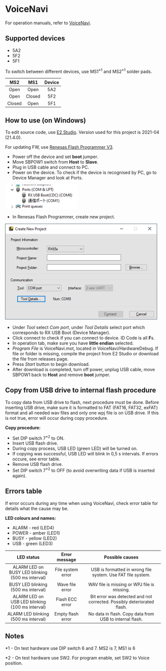 # VoiceNavi
For operation manuals, refer to [VoiceNavi](http://www.voicenavi.co.jp/).

## Supported devices

- 5A2
- 5F2
- 5F1

To switch between different devices, use MS1<sup>*1</sup> and MS2<sup>*1</sup> solder pads.

MS2 | MS1 | Device
:---: | :---: | :---:
Open | Open | 5A2
Open | Closed | 5F2
Closed | Open | 5F1

## How to use (on Windows)
To edit source code, use [E2 Studio](https://www.renesas.com/us/en/software-tool/e-studio). Version used for this project is 2021-04 (21.4.0).

For updating FW, use [Renesas Flash Programmer V3](https://www.renesas.com/us/en/software-tool/renesas-flash-programmer-programming-gui#download).
 - Power off the device and set **boot** jumper.
 - Move SBPOW1 switch from **Host** to **Slave**.
 - Plug in USB cable and connect to PC.
 - Power on the device. To check if the device is recognised by PC, go to Device Manager and look at Ports.

 ![device manager](Images/Ports.png)
 - In Renesas Flash Programmer, create new project.

 ![new project](Images/RFP_new_project.png)

 - Under *Tool* select *Com port*, under *Tool Details* select port which corresponds to RX USB Boot (Device Manager).
 - Click connect to check if you can connect to device. ID Code is all **F**s.
 - In operation tab, make sure you have **little endian** selected.
 - *Program File* is VoiceNavi.mot, located in VoiceNavi/HardwareDebug. If file or folder is missing, compile the project from E2 Studio or download the file from releases page.
 - Press *Start* button to begin download.
 - After download is completed, turn off power, unplug USB cable, move SBPOW1 back to **Host** and remove **boot** jumper.

## Copy from USB drive to internal flash procedure
To copy data from USB drive to flash, next procedure must be done. Before inserting USB drive, make sure it is formatted to FAT (FAT16, FAT32, exFAT) format and all needed wav files and only one wpj file is on USB drive. If this is not true, error will occur during copy procedure.

**Copy procedure:**
- Set DIP switch 7<sup>*2</sup> to ON.
- Insert USB flash drive.
- During copy process, USB LED (green LED) will be turned on.
- If copying was successful, USB LED will blink in 0,5 s intervals. If errors occure, see error table.
- Remove USB flash drive.
- Set DIP switch 7<sup>*2</sup> to OFF (to avoid overwriting data if USB is inserted again).

## Errors table
If error occurs during any time when using VoiceNavi, check error table for details what the cause may be.

**LED colours and names:**
- ALARM - red (LED4)
- POWER - amber (LED1)
- BUSY - yellow (LED2)
- USB - green (LED3)

LED status | Error message | Possible causes
:---: | :---: | :---:
ALARM LED on <br> BUSY LED blinking (500 ms interval) | File system error | USB is formatted in wrong file system. Use FAT file system.
BUSY LED blinking <br> (500 ms interval) | Wave file error | WAV file is missing or WPJ file is missing.
ALARM LED on <br> USB LED blinking (100 ms interval) | Flash ECC error | Bit error was detected and not corrected. Possibly deteriorated flash.
ALARM LED blinking <br> (500 ms interval) | Empty flash error | No data in flash. Copy data from USB to internal flash.

## Notes
*1 - On test hardware use DIP switch 6 and 7. MS2 is 7, MS1 is 6

*2 - On test hardware use SW2. For program enable, set SW2 to Voice position.
